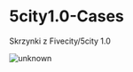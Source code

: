 # 5city1.0-Cases
Skrzynki z Fivecity/5city 1.0


![unknown](https://user-images.githubusercontent.com/92219959/192164929-2d6fc8b5-813e-432f-a312-5f0e58891967.png)
